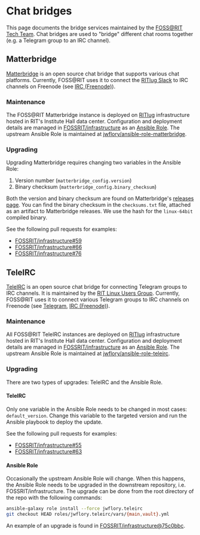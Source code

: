 Chat bridges
============

This page documents the bridge services maintained by the [FOSS@RIT Tech Team](https://github.com/orgs/FOSSRIT/teams/tech-team).
Chat bridges are used to "bridge" different chat rooms together (e.g. a Telegram group to an IRC channel).


## Matterbridge

[Matterbridge](https://github.com/42wim/matterbridge) is an open source chat bridge that supports various chat platforms.
Currently, FOSS@RIT uses it to connect the [RITlug Slack](https://rit-lug.slack.com) to IRC channels on Freenode (see [IRC (Freenode)](irc)).

### Maintenance

The FOSS@RIT Matterbridge instance is deployed on [RITlug](https://ritlug.com) infrastructure hosted in RIT's Institute Hall data center.
Configuration and deployment details are managed in [FOSSRIT/infrastructure](https://github.com/FOSSRIT/infrastructure) as an [Ansible Role](https://docs.ansible.com/ansible/latest/user_guide/playbooks_reuse_roles.html).
The upstream Ansible Role is maintained at [jwflory/ansible-role-matterbridge](https://github.com/jwflory/ansible-role-matterbridge).

### Upgrading

Upgrading Matterbridge requires changing two variables in the Ansible Role:

1. Version number (`matterbridge_config.version`)
2. Binary checksum (`matterbridge_config.binary_checksum`)

Both the version and binary checksum are found on Matterbridge's [releases page](https://github.com/42wim/matterbridge/releases).
You can find the binary checksum in the `checksums.txt` file, attached as an artifact to Matterbridge releases.
We use the hash for the `linux-64bit` compiled binary.

See the following pull requests for examples:

* [FOSSRIT/infrastructure#59](https://github.com/FOSSRIT/infrastructure/pull/59 "matterbridge: Update to v1.16.1")
* [FOSSRIT/infrastructure#66](https://github.com/FOSSRIT/infrastructure/pull/66 "matterbridge: Upgrade v1.16.2 -> v1.16.3")
* [FOSSRIT/infrastructure#76](https://github.com/FOSSRIT/infrastructure/pull/76 "matterbridge: Upgrade to v1.16.5")


## TeleIRC

[TeleIRC](https://github.com/RITlug/teleirc) is an open source chat bridge for connecting Telegram groups to IRC channels.
It is maintained by the [RIT Linux Users Group](https://ritlug.com).
Currently, FOSS@RIT uses it to connect various Telegram groups to IRC channels on Freenode (see [Telegram](telegram), [IRC (Freenode)](irc)).

### Maintenance

All FOSS@RIT TeleIRC instances are deployed on [RITlug](https://ritlug.com) infrastructure hosted in RIT's Institute Hall data center.
Configuration and deployment details are managed in [FOSSRIT/infrastructure](https://github.com/FOSSRIT/infrastructure) as an [Ansible Role](https://docs.ansible.co).
The upstream Ansible Role is maintained at [jwflory/ansible-role-teleirc](https://github.com/jwflory/ansible-role-teleirc).

### Upgrading

There are two types of upgrades: TeleIRC and the Ansible Role.

#### TeleIRC

Only one variable in the Ansible Role needs to be changed in most cases: `default_version`.
Change this variable to the targeted version and run the Ansible playbook to deploy the update.

See the following pull requests for examples:

* [FOSSRIT/infrastructure#55](https://github.com/FOSSRIT/infrastructure/pull/55 "teleirc: Version bump to v1.3.2")
* [FOSSRIT/infrastructure#63](https://github.com/FOSSRIT/infrastructure/pull/63 "teleirc: Upgrade v1.3.2 -> v1.3.3")

#### Ansible Role

Occasionally the upstream Ansible Role will change.
When this happens, the Ansible Role needs to be upgraded in the downstream repository, i.e. FOSSRIT/infrastructure.
The upgrade can be done from the root directory of the repo with the following commands:

```sh
ansible-galaxy role install --force jwflory.teleirc
git checkout HEAD roles/jwflory.teleirc/vars/{main,vault}.yml
```

An example of an upgrade is found in [FOSSRIT/infrastructure@75c0bbc](https://github.com/FOSSRIT/infrastructure/commit/75c0bbc94a74207088a09221199c1a0c94438539).

